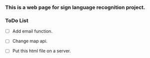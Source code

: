 ### This is a web page for sign language recognition project.
### ToDo List
- [ ] Add email function.
- [ ] Change map api.
- [ ] Put this html file on a server.

